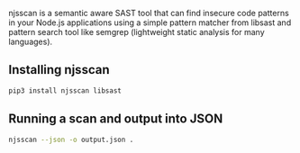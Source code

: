 
njsscan is a semantic aware SAST tool that can find insecure code patterns in your Node.js applications using a simple pattern matcher from libsast and pattern search tool like semgrep (lightweight static analysis for many languages).

## Installing njsscan 

```sh
pip3 install njsscan libsast
```

## Running a scan and output into JSON 

```sh
njsscan --json -o output.json .
```

